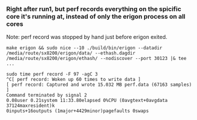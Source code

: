 ### Right after run1, but perf records everything on the spicific core it's running at, instead of only the erigon process on all cores
Note: perf record was stopped by hand just before erigon exited.

```
make erigon && sudo nice --10 ./build/bin/erigon --datadir /media/route/sx8200/erigon/data/ --ethash.dagdir /media/route/sx8200/erigon/ethash/ --nodiscover --port 30123 |& tee ...
```
```
sudo time perf record -F 97 -agC 3
^C[ perf record: Woken up 60 times to write data ]
[ perf record: Captured and wrote 15.032 MB perf.data (67163 samples) ]
Command terminated by signal 2
0.08user 0.21system 11:33.80elapsed 0%CPU (0avgtext+0avgdata 37124maxresident)k
0inputs+16outputs (1major+4429minor)pagefaults 0swaps
```
